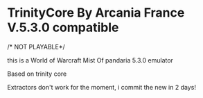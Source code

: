 TrinityCore By Arcania France V.5.3.0 compatible
================================================
/* NOT PLAYABLE*/

this is a World of Warcraft Mist Of pandaria 5.3.0 emulator

Based on trinity core

Extractors don't work for the moment, i commit the new in 2 days!
